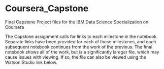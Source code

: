 # Coursera_Capstone
Final Capstone Project files for the IBM Data Science Specialization on Coursera

The Capstone assignment calls for links to each milestone in the notebook.  Separate links have been provided for each of those milestones, and each subsequent notebook continues from the work of the previous.  The final notebook shows all of the work, but is a significantly lareger file, which may cause issues with viewing.  If so, the file can also be viewed using the Watson Studio link below.

